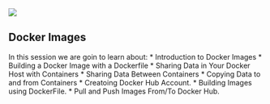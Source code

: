 <img src="images/c4logo.png">

## Docker Images
In this session we are goin to learn about:
    * Introduction to Docker Images
    * Building a Docker Image with a Dockerfile
    * Sharing Data in Your Docker Host with Containers
    * Sharing Data Between Containers
    * Copying Data to and from Containers
    * Creatoing Docker Hub Account.
    * Building Images using DockerFile.
    * Pull and Push Images From/To Docker Hub.


